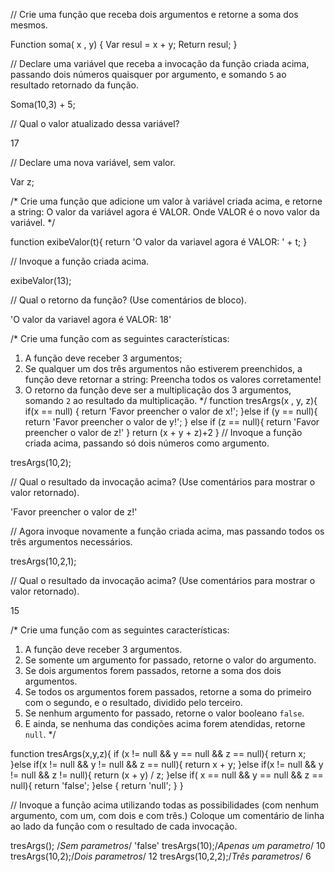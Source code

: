 // Crie uma função que receba dois argumentos e retorne a soma dos mesmos.

Function soma( x , y) {
Var resul = x + y;
Return resul;
}

// Declare uma variável que receba a invocação da função criada acima, passando dois números quaisquer por argumento, e somando `5` ao resultado retornado da função.

Soma(10,3) + 5;

// Qual o valor atualizado dessa variável?

17

// Declare uma nova variável, sem valor.

Var z;

/*
Crie uma função que adicione um valor à variável criada acima, e retorne a string:
    O valor da variável agora é VALOR.
Onde VALOR é o novo valor da variável.
*/

function exibeValor(t){
return 'O valor da variavel agora é VALOR: ' + t;
}

// Invoque a função criada acima.

exibeValor(13);

// Qual o retorno da função? (Use comentários de bloco).

'O valor da variavel agora é VALOR: 18'

/*
Crie uma função com as seguintes características:
1. A função deve receber 3 argumentos;
2. Se qualquer um dos três argumentos não estiverem preenchidos, a função deve retornar a string:
    Preencha todos os valores corretamente!
3. O retorno da função deve ser a multiplicação dos 3 argumentos, somando `2` ao resultado da multiplicação.
*/
function tresArgs(x , y, z){
 	if(x == null) {
		return 'Favor preencher o valor de x!';
		}else if (y == null){
			return 'Favor preencher o valor de y!';
		} else if (z == null){
			return 'Favor preencher o valor de z!'
	}
	return (x + y + z)+2
}
// Invoque a função criada acima, passando só dois números como argumento.

tresArgs(10,2);

// Qual o resultado da invocação acima? (Use comentários para mostrar o valor retornado).

'Favor preencher o valor de z!'


// Agora invoque novamente a função criada acima, mas passando todos os três argumentos necessários.

tresArgs(10,2,1);

// Qual o resultado da invocação acima? (Use comentários para mostrar o valor retornado).

15

/*
Crie uma função com as seguintes características:
1. A função deve receber 3 argumentos.
2. Se somente um argumento for passado, retorne o valor do argumento.
3. Se dois argumentos forem passados, retorne a soma dos dois argumentos.
4. Se todos os argumentos forem passados, retorne a soma do primeiro com o segundo, e o resultado, dividido pelo terceiro.
5. Se nenhum argumento for passado, retorne o valor booleano `false`.
6. E ainda, se nenhuma das condições acima forem atendidas, retorne `null`.
*/

function tresArgs(x,y,z){
 if (x != null && y == null && z == null){
 return x;
 }else if(x != null && y != null && z == null){
 return x + y;
 }else if(x != null && y != null && z != null){
 return (x + y) / z;
 }else if( x == null && y == null && z == null){
 return 'false';
 }else {
 return 'null';
 }
 }

// Invoque a função acima utilizando todas as possibilidades (com nenhum argumento, com um, com dois e com três.) Coloque um comentário de linha ao lado da função com o resultado de cada invocação.

 tresArgs(); /*Sem parametros*/
'false'
 tresArgs(10);/*Apenas um parametro*/
10
tresArgs(10,2);/*Dois parametros*/
12
tresArgs(10,2,2);/*Três parametros*/
6
